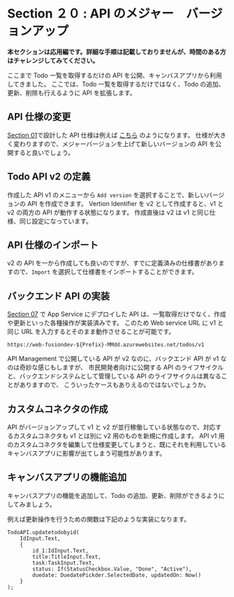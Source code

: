 # Section ２０ : API のメジャー　バージョンアップ

**本セクションは応用編です。詳細な手順は記載しておりませんが、時間のある方はチャレンジしてみてください。**

ここまで Todo 一覧を取得するだけの API を公開、キャンバスアプリから利用してきました。
ここでは、Todo 一覧を取得するだけではなく、Todo の追加、更新、削除も行えるように API を拡張します。

## API 仕様の変更

[Section 01](./section01.md)で設計した API 仕様は例えば [こちら](./todo-api-spec.json) のようになります。
仕様が大きく変わりますので、メジャーバージョンを上げて新しいバージョンの API を公開すると良いでしょう。

## Todo API v2 の定義

作成した API v1 のメニューから `Add version` を選択することで、新しいバージョンの API を作成できます。
Vertion Identifier を v2 として作成すると、v1 と v2 の両方の API が動作する状態になります。
作成直後は v2 は v1 と同じ仕様、同じ設定になっています。

## API 仕様のインポート

v2 の API を一から作成しても良いのですが、すでに定義済みの仕様書がありますので、`Import` を選択して仕様書をインポートすることができます。

## バックエンド API の実装

[Section 07](./section07.md) で App Service にデプロイした API は、一覧取得だけでなく、作成や更新といった各種操作が実装済みです。
このため Web service URL に v1 と同じ URL を入力するとそのまま動作させることが可能です。

```
https://web-fusiondev-${Prefix}-MMdd.azurewebsites.net/todos/v1
```

API Management で公開している API が v2 なのに、バックエンド API が v1 なのは奇妙な感じもしますが、
市民開発者向けに公開する API のライフサイクルと、バックエンドシステムとして管理している API のライフサイクルは異なることがありますので、
こういったケースもありえるのではないでしょうか。

## カスタムコネクタの作成

API がバージョンアップして v1 と v2 が並行稼働している状態なので、対応するカスタムコネクタも v1 とは別に v2 用のものを新規に作成します。
API v1 用のカスタムコネクタを編集して仕様変更してしまうと、既にそれを利用しているキャンバスアプリに影響が出てしまう可能性があります。

## キャンバスアプリの機能追加

キャンバスアプリの機能を追加して、Todo の追加、更新、削除ができるようにしてみましょう。

例えば更新操作を行うための関数は下記のような実装になります。

```
TodoAPI.updatetodobyid(
    IdInput.Text, 
    {   
        id_1:IdInput.Text, 
        title:TitleInput.Text, 
        task:TaskInput.Text, 
        status: If(StatusCheckbox.Value, "Done", "Active"), 
        duedate: DuedatePickder.SelectedDate, updatedOn: Now()
    }
);
```
